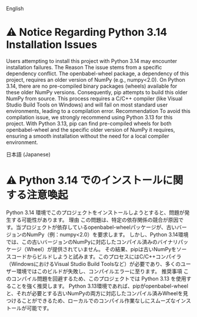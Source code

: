 English
# ⚠️ Notice Regarding Python 3.14 Installation Issues
Users attempting to install this project with Python 3.14 may encounter installation failures.
The Reason
The issue stems from a specific dependency conflict. The openbabel-wheel package, a dependency of this project, requires an older version of NumPy (e.g., numpy<2.0).
On Python 3.14, there are no pre-compiled binary packages (wheels) available for these older NumPy versions.
Consequently, pip attempts to build this older NumPy from source. This process requires a C/C++ compiler (like Visual Studio Build Tools on Windows) and will fail on most standard user environments, leading to a compilation error.
Recommendation
To avoid this compilation issue, we strongly recommend using Python 3.13 for this project.
With Python 3.13, pip can find pre-compiled wheels for both openbabel-wheel and the specific older version of NumPy it requires, ensuring a smooth installation without the need for a local compiler environment.


日本語 (Japanese)
# ⚠️ Python 3.14 でのインストールに関する注意喚起
Python 3.14 環境でこのプロジェクトをインストールしようとすると、問題が発生する可能性があります。
理由
この問題は、特定の依存関係の競合が原因です。当プロジェクトが依存しているopenbabel-wheelパッケージが、古いバージョンのNumPy（例：numpy<2.0）を要求します。
しかし、Python 3.14環境では、この古いバージョンのNumPyに対応したコンパイル済みのバイナリパッケージ（Wheel）が提供されていません。
その結果、pipは古いNumPyをソースコードからビルドしようと試みます。このプロセスにはC/C++コンパイラ（WindowsにおけるVisual Studio Build Toolsなど）が必要であり、多くのユーザー環境ではこのビルドが失敗し、コンパイルエラーに至ります。
推奨事項
このコンパイル問題を回避するため、このプロジェクトでは Python 3.13 を使用することを強く推奨します。
Python 3.13環境であれば、pipがopenbabel-wheelと、それが必要とする古いNumPyの両方に対応したコンパイル済みWheelを見つけることができるため、ローカルでのコンパイル作業なしにスムーズなインストールが可能です。
